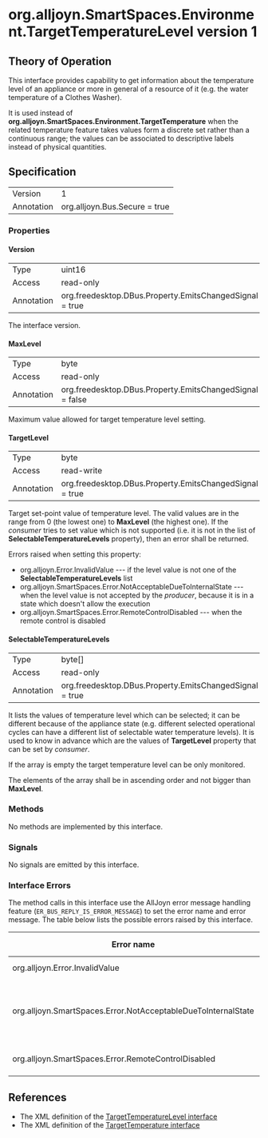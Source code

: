 # org.alljoyn.SmartSpaces.Environment.TargetTemperatureLevel version 1

## Theory of Operation

This interface provides capability to get information about the temperature
level of an appliance or more in general of a resource of it (e.g. the water
temperature of a Clothes Washer).

It is used instead of **org.alljoyn.SmartSpaces.Environment.TargetTemperature**
when the related temperature feature takes values form a discrete set rather
than a continuous range; the values can be associated to descriptive labels
instead of physical quantities.

## Specification

|            |                                                                |
|------------|----------------------------------------------------------------|
| Version    | 1                                                              |
| Annotation | org.alljoyn.Bus.Secure = true                                  |

### Properties

#### Version

|            |                                                                |
|------------|----------------------------------------------------------------|
| Type       | uint16                                                         |
| Access     | read-only                                                      |
| Annotation | org.freedesktop.DBus.Property.EmitsChangedSignal = true        |

The interface version.

#### MaxLevel

|            |                                                          |
| ---------- | -------------------------------------------------------- |
| Type       | byte                                                     |
| Access     | read-only                                                |
| Annotation | org.freedesktop.DBus.Property.EmitsChangedSignal = false |

Maximum value allowed for target temperature level setting.

#### TargetLevel

|            |                                                         |
| ---------- | ------------------------------------------------------- |
| Type       | byte                                                    |
| Access     | read-write                                              |
| Annotation | org.freedesktop.DBus.Property.EmitsChangedSignal = true |

Target set-point value of temperature level. The valid values are in the range
from 0 (the lowest one) to **MaxLevel** (the highest one).
If the _consumer_ tries to set value which is not supported (i.e. it is not in
the list of **SelectableTemperatureLevels** property), then an error shall
be returned.

Errors raised when setting this property:

  * org.alljoyn.Error.InvalidValue --- if the level value is not one of the
    **SelectableTemperatureLevels** list
  * org.alljoyn.SmartSpaces.Error.NotAcceptableDueToInternalState --- when the
    level value is not accepted by the _producer_, because it is in a state
    which doesn't allow the execution
  * org.alljoyn.SmartSpaces.Error.RemoteControlDisabled --- when the remote
    control is disabled

#### SelectableTemperatureLevels

|            |                                                         |
| ---------- | ------------------------------------------------------- |
| Type       | byte[]                                                  |
| Access     | read-only                                               |
| Annotation | org.freedesktop.DBus.Property.EmitsChangedSignal = true |

It lists the values of temperature level which can be selected; it can be
different because of the appliance state (e.g. different selected operational
cycles can have a different list of selectable water temperature levels). It is
used to know in advance which are the values of **TargetLevel** property
that can be set by _consumer_.

If the array is empty the target temperature level can be only monitored.

The elements of the array shall be in ascending order and not bigger than
**MaxLevel**.

### Methods

No methods are implemented by this interface.

### Signals

No signals are emitted by this interface.

### Interface Errors

The method calls in this interface use the AllJoyn error message handling
feature (`ER_BUS_REPLY_IS_ERROR_MESSAGE`) to set the error name and error
message. The table below lists the possible errors raised by this interface.

| Error name                                                    | Error message                                     |
|---------------------------------------------------------------|---------------------------------------------------|
| org.alljoyn.Error.InvalidValue                                | Invalid value                                     |
| org.alljoyn.SmartSpaces.Error.NotAcceptableDueToInternalState | The value is not acceptable due to internal state |
| org.alljoyn.SmartSpaces.Error.RemoteControlDisabled           | Remote control disabled                           |

## References

  * The XML definition of the [TargetTemperatureLevel interface](TargetTemperatureLevel-v1.xml)
  * The XML definition of the [TargetTemperature interface](TargetTemperature-v1.xml)
